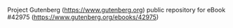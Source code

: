 Project Gutenberg (https://www.gutenberg.org) public repository for eBook #42975 (https://www.gutenberg.org/ebooks/42975)
